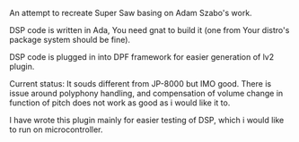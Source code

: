 An attempt to recreate Super Saw basing on Adam Szabo's work.

DSP code is written in Ada, You need gnat to build it
(one from Your distro's package system should be fine).

DSP code is plugged in into DPF framework for easier generation
of lv2 plugin.

Current status: It souds different from JP-8000 but IMO good.
There is issue around polyphony handling, and compensation
of volume change in function of pitch does not work as good as i would like it to.

I have wrote this plugin mainly for easier testing of DSP, which i would like to
run on microcontroller.

